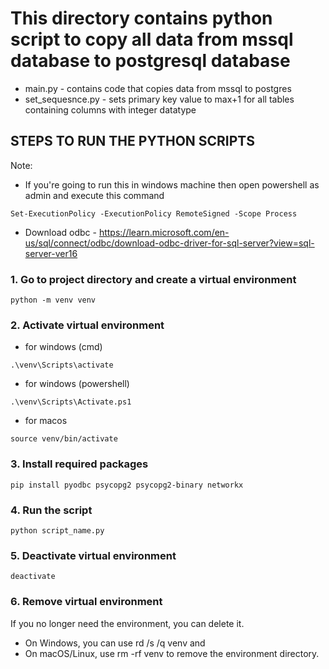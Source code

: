 # This directory contains python script to copy all data from mssql database to postgresql database

+ main.py - contains code that copies data from mssql to postgres
+ set_sequesnce.py - sets primary key value to max+1 for all tables containing columns with integer datatype 

## STEPS TO RUN THE PYTHON SCRIPTS
Note: 
+ If you're going to run this in windows machine then open powershell as admin and execute this command
```
Set-ExecutionPolicy -ExecutionPolicy RemoteSigned -Scope Process
```
+ Download odbc - https://learn.microsoft.com/en-us/sql/connect/odbc/download-odbc-driver-for-sql-server?view=sql-server-ver16


### 1. Go to project directory and create a virtual environment
```
python -m venv venv
```

### 2. Activate virtual environment
+ for windows (cmd)
```
.\venv\Scripts\activate  
```
+ for windows (powershell)
```
.\venv\Scripts\Activate.ps1
```
+ for macos
```
source venv/bin/activate
```

### 3. Install required packages
```
pip install pyodbc psycopg2 psycopg2-binary networkx
```

### 4. Run the script
```
python script_name.py
```

### 5. Deactivate virtual environment
```
deactivate
```

### 6. Remove virtual environment
If you no longer need the environment, you can delete it. 
+ On Windows, you can use rd /s /q venv and
+ On macOS/Linux, use rm -rf venv to remove the environment directory.
